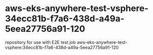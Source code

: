 # aws-eks-anywhere-test-vsphere-34ecc81b-f7a6-438d-a49a-5eea27756a91-120
repository for use with E2E test job aws-eks-anywhere-test-vsphere:34ecc81b-f7a6-438d-a49a-5eea27756a91-120
